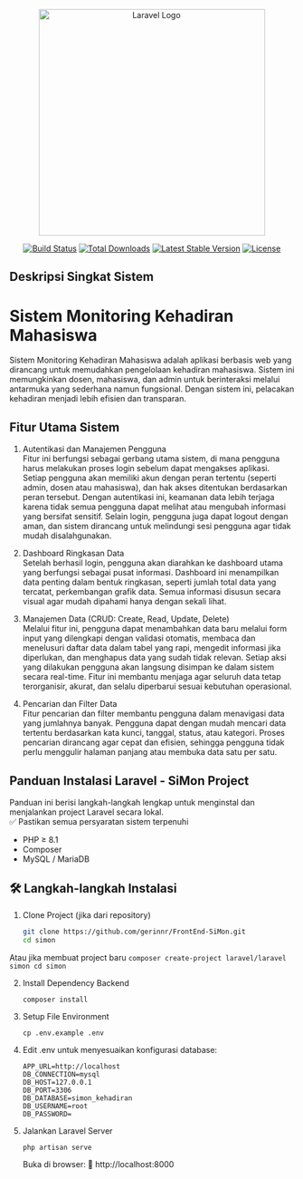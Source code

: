 <p align="center"><a href="https://laravel.com" target="_blank"><img src="https://raw.githubusercontent.com/laravel/art/master/logo-lockup/5%20SVG/2%20CMYK/1%20Full%20Color/laravel-logolockup-cmyk-red.svg" width="400" alt="Laravel Logo"></a></p>

<p align="center">
<a href="https://github.com/laravel/framework/actions"><img src="https://github.com/laravel/framework/workflows/tests/badge.svg" alt="Build Status"></a>
<a href="https://packagist.org/packages/laravel/framework"><img src="https://img.shields.io/packagist/dt/laravel/framework" alt="Total Downloads"></a>
<a href="https://packagist.org/packages/laravel/framework"><img src="https://img.shields.io/packagist/v/laravel/framework" alt="Latest Stable Version"></a>
<a href="https://packagist.org/packages/laravel/framework"><img src="https://img.shields.io/packagist/l/laravel/framework" alt="License"></a>
</p>

## Deskripsi Singkat Sistem
<h1>Sistem Monitoring Kehadiran Mahasiswa</h1>

Sistem Monitoring Kehadiran Mahasiswa adalah aplikasi berbasis web yang dirancang untuk memudahkan pengelolaan kehadiran mahasiswa. Sistem ini memungkinkan dosen, mahasiswa, dan admin untuk berinteraksi melalui antarmuka yang sederhana namun fungsional. Dengan sistem ini, pelacakan kehadiran menjadi lebih efisien dan transparan.


## Fitur Utama Sistem

1. Autentikasi dan Manajemen Pengguna<br>
Fitur ini berfungsi sebagai gerbang utama sistem, di mana pengguna harus melakukan proses login sebelum dapat mengakses aplikasi. Setiap pengguna akan memiliki akun dengan peran tertentu (seperti admin, dosen atau mahasiswa), dan hak akses ditentukan berdasarkan peran tersebut. Dengan autentikasi ini, keamanan data lebih terjaga karena tidak semua pengguna dapat melihat atau mengubah informasi yang bersifat sensitif. Selain login, pengguna juga dapat logout dengan aman, dan sistem dirancang untuk melindungi sesi pengguna agar tidak mudah disalahgunakan.

2. Dashboard Ringkasan Data<br>
Setelah berhasil login, pengguna akan diarahkan ke dashboard utama yang berfungsi sebagai pusat informasi. Dashboard ini menampilkan data penting dalam bentuk ringkasan, seperti jumlah total data yang tercatat, perkembangan grafik data. Semua informasi disusun secara visual agar mudah dipahami hanya dengan sekali lihat.

3. Manajemen Data (CRUD: Create, Read, Update, Delete)<br>
Melalui fitur ini, pengguna dapat menambahkan data baru melalui form input yang dilengkapi dengan validasi otomatis, membaca dan menelusuri daftar data dalam tabel yang rapi, mengedit informasi jika diperlukan, dan menghapus data yang sudah tidak relevan. Setiap aksi yang dilakukan pengguna akan langsung disimpan ke dalam sistem secara real-time. Fitur ini membantu menjaga agar seluruh data tetap terorganisir, akurat, dan selalu diperbarui sesuai kebutuhan operasional.

4. Pencarian dan Filter Data<br>
Fitur pencarian dan filter membantu pengguna dalam menavigasi data yang jumlahnya banyak. Pengguna dapat dengan mudah mencari data tertentu berdasarkan kata kunci, tanggal, status, atau kategori. Proses pencarian dirancang agar cepat dan efisien, sehingga pengguna tidak perlu menggulir halaman panjang atau membuka data satu per satu.


## Panduan Instalasi Laravel - SiMon Project
Panduan ini berisi langkah-langkah lengkap untuk menginstal dan menjalankan project Laravel secara lokal.<br>
✅ Pastikan semua persyaratan sistem terpenuhi
   - PHP ≥ 8.1  
   - Composer
   - MySQL / MariaDB 

## 🛠️ Langkah-langkah Instalasi

1. Clone Project (jika dari repository)
    ```bash
    git clone https://github.com/gerinnr/FrontEnd-SiMon.git
    cd simon
    ```
Atau jika membuat project baru
    ```
    composer create-project laravel/laravel simon
    cd simon
    ```

2. Install Dependency Backend
    ```
    composer install
    ```

3. Setup File Environment
   ```
   cp .env.example .env
    ```
4. Edit .env untuk menyesuaikan konfigurasi database:<br>

    ```
    APP_URL=http://localhost
    DB_CONNECTION=mysql
    DB_HOST=127.0.0.1
    DB_PORT=3306
    DB_DATABASE=simon_kehadiran
    DB_USERNAME=root
    DB_PASSWORD=
    ```

5. Jalankan Laravel Server
   ```
   php artisan serve
   ```
   Buka di browser:
🔗 http://localhost:8000


